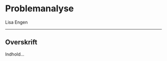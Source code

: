 # Problemanalyse

Lisa Engen

--------------------------------------------------------------------------------

## Overskrift

Indhold...